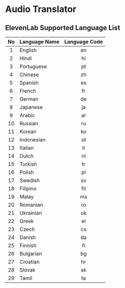 # Audio Translator



## ElevenLab Supported Language List

| No  | Language Name | Language Code |
| :-: | :------------ | :-----------: |
|  1  | English       |      en       |
|  2  | Hindi         |      hi       |
|  3  | Portuguese    |      pt       |
|  4  | Chinese       |      zh       |
|  5  | Spanish       |      es       |
|  6  | French        |      fr       |
|  7  | German        |      de       |
|  8  | Japanese      |      ja       |
|  9  | Arabic        |      ar       |
| 10  | Russian       |      ru       |
| 11  | Korean        |      ko       |
| 12  | Indonesian    |      id       |
| 13  | Italian       |      it       |
| 14  | Dutch         |      nl       |
| 15  | Turkish       |      tr       |
| 16  | Polish        |      pl       |
| 17  | Swedish       |      sv       |
| 18  | Filipino      |      fil      |
| 19  | Malay         |      ms       |
| 20  | Romanian      |      ro       |
| 21  | Ukrainian     |      uk       |
| 22  | Greek         |      el       |
| 23  | Czech         |      cs       |
| 24  | Danish        |      da       |
| 25  | Finnish       |      fi       |
| 26  | Bulgarian     |      bg       |
| 27  | Croatian      |      hr       |
| 28  | Slovak        |      sk       |
| 29  | Tamil         |      ta       |
